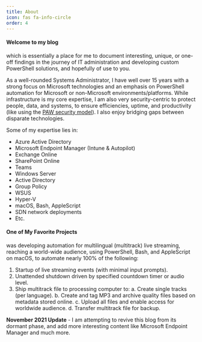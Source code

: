 ```yaml
---
title: About
icon: fas fa-info-circle
order: 4
---
```


#### Welcome to my blog
which is essentially a place for me to document interesting, unique, or one-off findings in the journey of IT administration and developing custom PowerShell solutions, and hopefully of use to you.

As a well-rounded Systems Administrator, I have well over 15 years with a strong focus on Microsoft technologies and an emphasis on PowerShell automation for Microsoft or non-Microsoft environments/platforms. While infrastructure is my core expertise, I am also very security-centric to protect people, data, and systems, to ensure efficiencies, uptime, and productivity (like using the [PAW security model](https://aka.ms/CyberPAW)). I also enjoy bridging gaps between disparate technologies.

Some of my expertise lies in:

* Azure Active Directory
* Microsoft Endpoint Manager (Intune & Autopilot)
* Exchange Online
* SharePoint Online
* Teams
* Windows Server
* Active Directory
* Group Policy
* WSUS
* Hyper-V
* macOS, Bash, AppleScript
* SDN network deployments
* Etc.

#### One of My Favorite Projects
was developing automation for multilingual (multitrack) live streaming, reaching a world-wide audience, using PowerShell, Bash, and AppleScript on macOS, to automate nearly 100% of the following:

1. Startup of live streaming events (with minimal input prompts).
2. Unattended shutdown driven by specified countdown timer or audio level.
3. Ship multitrack file to processing computer to:
 a. Create single tracks (per language).
 b. Create and tag MP3 and archive quality files based on metadata stored online.
 c. Upload all files and enable access for worldwide audience.
 d. Transfer multitrack file for backup.

**November 2021 Update** - I am attempting to revive this blog from its dormant phase, and add more interesting content like Microsoft Endpoint Manager and much more.
